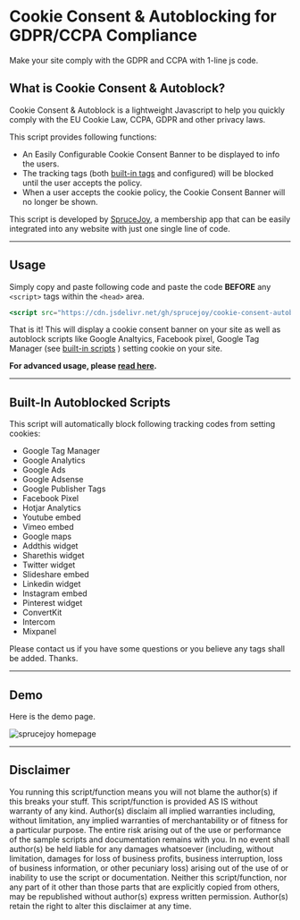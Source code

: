 # Cookie Consent & Autoblocking for GDPR/CCPA Compliance

Make your site comply with the GDPR and CCPA with 1-line js code.

## What is Cookie Consent & Autoblock?

Cookie Consent & Autoblock is a lightweight Javascript to help you quickly comply with the EU Cookie Law, CCPA, GDPR and other privacy laws.

This script provides following functions:

- An Easily Configurable Cookie Consent Banner to be displayed to info the users.
- The tracking tags  (both [built-in tags](#built-in-autoblocked-scripts) and configured) will be blocked until the user accepts the policy.
- When a user accepts the cookie policy, the Cookie Consent Banner will no longer be shown.

This script is developed by [SpruceJoy](https://sprucejoy.com), a membership app that can be easily integrated into any website with just one single line of code.

---

## Usage

Simply copy and paste following code and paste the code **BEFORE** any ```<script>``` tags within the ```<head>``` area. 

```jsx
<script src="https://cdn.jsdelivr.net/gh/sprucejoy/cookie-consent-autoblock-gdpr/cookie-consent.js" crossorigin="anonymous"></script>
```

That is it!  This will display a cookie consent banner on your site as well as autoblock scripts like Google Analtyics, Facebook pixel, Google Tag Manager (see [built-in scripts](#built-in-autoblocked-scripts) ) setting cookie on your site.

**For advanced usage, please [read here](https://sprucejoy.com/resources/cookie-consent-gdpr#basic).**

---

## Built-In Autoblocked Scripts

This script will automatically block following tracking codes from setting cookies:

- Google Tag Manager
- Google Analytics
- Google Ads
- Google Adsense
- Google Publisher Tags
- Facebook Pixel
- Hotjar Analytics
- Youtube embed
- Vimeo embed
- Google maps
- Addthis widget
- Sharethis widget
- Twitter widget
- Slideshare embed
- Linkedin widget
- Instagram embed
- Pinterest widget
- ConvertKit
- Intercom
- Mixpanel

Please contact us if you have some questions or you believe any tags shall be added.  Thanks.

---

## Demo

Here is the demo page.

<img src="https://lapro.sfo2.cdn.digitaloceanspaces.com/sprucejoy/resources/sprucejoy-home-cookie-bar.png" alt="sprucejoy homepage " loading="lazy">

---
## Disclaimer

You running this script/function means you will not blame the author(s) if this breaks your stuff. This script/function is provided AS IS without warranty of any kind. Author(s) disclaim all implied warranties including, without limitation, any implied warranties of merchantability or of fitness for a particular purpose. The entire risk arising out of the use or performance of the sample scripts and documentation remains with you. In no event shall author(s) be held liable for any damages whatsoever (including, without limitation, damages for loss of business profits, business interruption, loss of business information, or other pecuniary loss) arising out of the use of or inability to use the script or documentation. Neither this script/function, nor any part of it other than those parts that are explicitly copied from others, may be republished without author(s) express written permission. Author(s) retain the right to alter this disclaimer at any time. 


